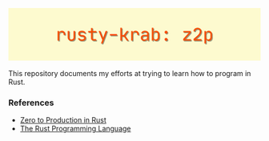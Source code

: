 ![rusty-krab logo](rusty-krab-z2p-logo.png)

This repository documents my efforts at trying to learn how to program in Rust. 

### References
- [Zero to Production in Rust](https://www.zero2prod.com/index.html?country_code=US)
- [The Rust Programming Language](https://doc.rust-lang.org/book/title-page.html)
